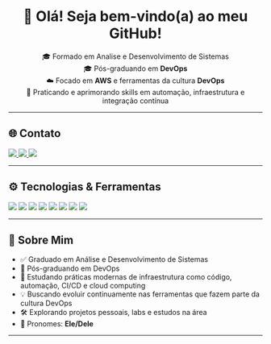 <h1 align="center">👋 Olá! Seja bem-vindo(a) ao meu GitHub!</h1>

<p align="center">
🎓 Formado em Analise e Desenvolvimento de Sistemas <br>
🎓 Pós-graduando em <strong>DevOps</strong> <br>
☁️ Focado em <strong>AWS</strong> e ferramentas da cultura <strong>DevOps</strong> <br>
🔧 Praticando e aprimorando skills em automação, infraestrutura e integração contínua
</p>

---

## 🌐 Contato

<div align="left">
  <a href="https://www.instagram.com/rafael.valnasio2" target="_blank">
    <img src="https://img.shields.io/badge/Instagram-E4405F?style=for-the-badge&logo=instagram&logoColor=white" />
  </a>
  <a href="https://www.linkedin.com/in/valnasio/" target="_blank">
    <img src="https://img.shields.io/badge/LinkedIn-0077B5?style=for-the-badge&logo=linkedin&logoColor=white" />
  </a>
  <a href="mailto:rafael.valnasio.santos@gmail.com">
    <img src="https://img.shields.io/badge/Gmail-D14836?style=for-the-badge&logo=gmail&logoColor=white" />
  </a>
</div>

---

## ⚙️ Tecnologias & Ferramentas

<div align="left">
  <img src="https://img.shields.io/badge/Docker-2496ED?style=for-the-badge&logo=docker&logoColor=white" />
  <img src="https://img.shields.io/badge/Terraform-7B42BC?style=for-the-badge&logo=terraform&logoColor=white" />
  <img src="https://img.shields.io/badge/Linux-FCC624?style=for-the-badge&logo=linux&logoColor=black" />
  <img src="https://img.shields.io/badge/AWS-232F3E?style=for-the-badge&logo=amazon-aws&logoColor=white" />
  <img src="https://img.shields.io/badge/GitLab%20CI/CD-FCA121?style=for-the-badge&logo=gitlab&logoColor=white" />
  <img src="https://img.shields.io/badge/Bash-4EAA25?style=for-the-badge&logo=gnubash&logoColor=white" />
  <img src="https://img.shields.io/badge/PHP-777BB4?style=for-the-badge&logo=php&logoColor=white" />
  <img src="https://img.shields.io/badge/HTML5-e34f26?style=for-the-badge&logo=html5&logoColor=white" />
</div>

---

## 🧠 Sobre Mim

- ✅ Graduado em Análise e Desenvolvimento de Sistemas  
- 📘 Pós-graduando em DevOps  
- 🚀 Estudando práticas modernas de infraestrutura como código, automação, CI/CD e cloud computing  
- 💡 Buscando evoluir continuamente nas ferramentas que fazem parte da cultura DevOps  
- 🛠️ Explorando projetos pessoais, labs e estudos na área  
- 👤 Pronomes: **Ele/Dele**  

---

